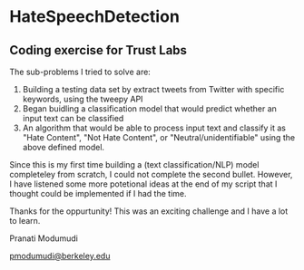 # HateSpeechDetection
## Coding exercise for Trust Labs

The sub-problems I tried to solve are:
1) Building a testing data set by extract tweets from Twitter with specific keywords, using the tweepy API 
2) Began buidling a classification model that would predict whether an input text can be classified 
3) An algorithm that would be able to process input text and classify it as "Hate Content", "Not Hate Content", or "Neutral/unidentifiable" using the above defined model.

Since this is my first time building a (text classification/NLP) model completeley from scratch, I could not complete
the second bullet. However, I have listened some more potetional ideas at the end of my script that I thought could be implemented if I had the time.

Thanks for the oppurtunity! This was an exciting challenge and I have a lot to learn.

Pranati Modumudi

pmodumudi@berkeley.edu
